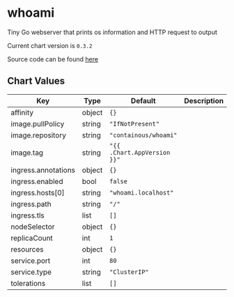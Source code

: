 whoami
======
Tiny Go webserver that prints os information and HTTP request to output

Current chart version is `0.3.2`

Source code can be found [here](https://github.com/containous/whoami)



## Chart Values

| Key | Type | Default | Description |
|-----|------|---------|-------------|
| affinity | object | `{}` |  |
| image.pullPolicy | string | `"IfNotPresent"` |  |
| image.repository | string | `"containous/whoami"` |  |
| image.tag | string | `"{{ .Chart.AppVersion }}"` |  |
| ingress.annotations | object | `{}` |  |
| ingress.enabled | bool | `false` |  |
| ingress.hosts[0] | string | `"whoami.localhost"` |  |
| ingress.path | string | `"/"` |  |
| ingress.tls | list | `[]` |  |
| nodeSelector | object | `{}` |  |
| replicaCount | int | `1` |  |
| resources | object | `{}` |  |
| service.port | int | `80` |  |
| service.type | string | `"ClusterIP"` |  |
| tolerations | list | `[]` |  |

